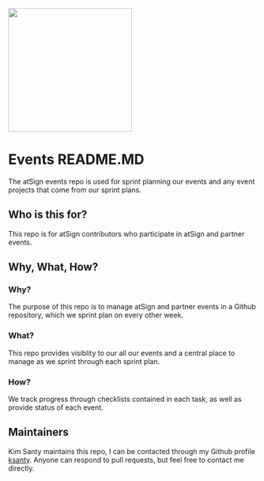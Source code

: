<img width=250px src="https://atsign.dev/assets/img/@platform_logo_grey.svg?sanitize=true">

# Events README.MD

The atSign events repo is used for sprint planning our events and any event projects that come from our sprint plans.

## Who is this for?

This repo is for atSign contributors who participate in atSign and partner events.

## Why, What, How?

### Why?

The purpose of this repo is to manage atSign and partner events in a Github repository, which we sprint plan on every other week.

### What?

This repo provides visiblity to our all our events and a central place to manage as we sprint through each sprint plan.

### How?

We track progress through checklists contained in each task, as well as provide status of each event.

## Maintainers
 
Kim Santy maintains this repo, I can be contacted through my Github profile [ksanty](https://github.com/ksanty).  Anyone can respond to pull requests, but feel free to contact me directly.
